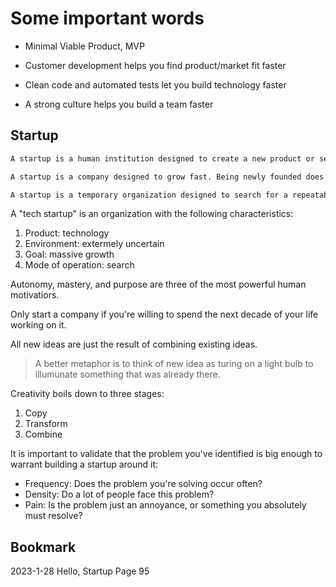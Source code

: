 # Some important words

- Minimal Viable Product, MVP

- Customer development helps you find product/market fit faster
- Clean code and automated tests let you build technology faster
- A strong culture helps you build a team faster

## Startup

```txt
A startup is a human institution designed to create a new product or service under conditions of extreme uncertainty.(Eric Ries, The Lean Startup)
```

```txt
A startup is a company designed to grow fast. Being newly founded does not in itself make a company a startup. Nor is it necessary for a startup to work on technology, or take venture funding, or have some sort of “exit.” The only essential thing is growth. Everything else we associate with startups follows from growth.
```

``` txt
A startup is a temporary organization designed to search for a repeatable and scalable business model. Within this definition, a startup can be a new venture or it can be a new division or business unit in an existing company.
```

A "tech startup" is an organization with the following characteristics:

1. Product: technology
2. Environment: extermely uncertain
3. Goal: massive growth
4. Mode of operation: search

Autonomy, mastery, and purpose are three of the most powerful human motivatiors.

Only start a company if you're willing to spend the next decade of your life working on it.

All new ideas are just the result of combining existing ideas.
>A better metaphor is to think of new idea as turing on a light bulb to illumunate something that was already there.

Creativity boils down to three stages:

1. Copy
2. Transform
3. Combine

It is important to validate that the problem you've identified is big enough to warrant building a startup around it:

- Frequency: Does the problem you're solving occur often?
- Density: Do a lot of people face this problem?
- Pain: Is the problem just an annoyance, or something you absolutely must resolve?

## Bookmark

2023-1-28 Hello, Startup Page 95
